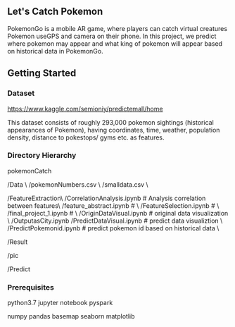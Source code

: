 ## Let's Catch Pokemon
PokemonGo is a mobile AR game, where players can catch virtual creatures Pokemon useGPS and camera on their phone. In this project, we predict where pokemon may appear and what king of pokemon will appear based on historical data in PokemonGo.
## Getting Started
### Dataset
https://www.kaggle.com/semioniy/predictemall/home

This dataset consists of roughly 293,000 pokemon sightings (historical appearances of Pokemon), having coordinates, time, weather, population density, distance to pokestops/ gyms etc. as features.
### Directory Hierarchy
pokemonCatch

/Data \\
  /pokemonNumbers.csv \\
  /smalldata.csv \\
  

/FeatureExtraction\\
  /CorrelationAnalysis.ipynb  # Analysis correlation between features\\
  /feature_abstract.ipynb     # \\
  /FeatureSelection.ipynb     # \\
  /final_project_1.ipynb      # \\
  /OriginDataVisual.ipynb     # original data visualization \\
  /OutputasCity.ipynb
  /PredictDataVisual.ipynb    # predict data visualiztion \\
  /PredictPokemonid.ipynb     # predict pokemon id based on historical data \\

/Result

/pic

/Predict

### Prerequisites
python3.7
jupyter notebook
pyspark

numpy
pandas
basemap
seaborn
matplotlib
